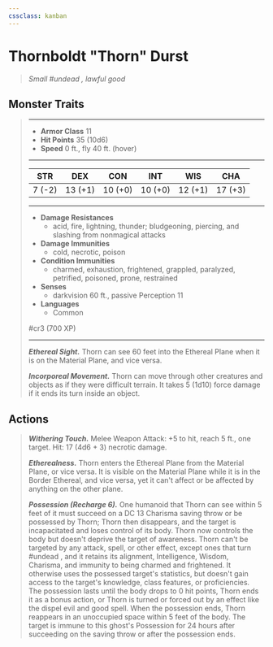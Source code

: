 ```yaml
---
cssclass: kanban
---
```


# Thornboldt "Thorn" Durst
>*Small #undead , lawful good*
## Monster Traits
>___
>- **Armor Class** 11
>- **Hit Points** 35 (10d6)
>- **Speed** 0 ft., fly 40 ft. (hover)
>___
>|STR|DEX|CON|INT|WIS|CHA|
>|:---:|:---:|:---:|:---:|:---:|:---:|
>|7 (-2)|13 (+1)|10 (+0)|10 (+0)|12 (+1)|17 (+3)|
>___
>- **Damage Resistances**
>	 - acid, fire, lightning, thunder; bludgeoning, piercing, and slashing from nonmagical attacks
>- **Damage Immunities**
>	 - cold, necrotic, poison
>- **Condition Immunities**
>	 - charmed, exhaustion, frightened, grappled, paralyzed, petrified, poisoned, prone, restrained
>- **Senses**
>	 - darkvision 60 ft., passive Perception 11
>- **Languages**
>	 - Common
>
> #cr3 (700 XP)
>___
>***Ethereal Sight.*** Thorn can see 60 feet into the Ethereal Plane when it is on the Material Plane, and vice versa.  
>
>***Incorporeal Movement.*** Thorn can move through other creatures and objects as if they were difficult terrain. It takes 5 (1d10) force damage if it ends its turn inside an object.  
>
## Actions
>***Withering Touch.*** Melee Weapon Attack: +5 to hit, reach 5 ft., one target. Hit: 17 (4d6 + 3) necrotic damage.  
>
>***Etherealness.*** Thorn enters the Ethereal Plane from the Material Plane, or vice versa. It is visible on the Material Plane while it is in the Border Ethereal, and vice versa, yet it can't affect or be affected by anything on the other plane.  
>
>***Possession (Recharge 6).*** One humanoid that Thorn can see within 5 feet of it must succeed on a DC 13 Charisma saving throw or be possessed by Thorn; Thorn then disappears, and the target is incapacitated and loses control of its body. Thorn now controls the body but doesn't deprive the target of awareness. Thorn can't be targeted by any attack, spell, or other effect, except ones that turn #undead , and it retains its alignment, Intelligence, Wisdom, Charisma, and immunity to being charmed and frightened. It otherwise uses the possessed target's statistics, but doesn't gain access to the target's knowledge, class features, or proficiencies.  
>The possession lasts until the body drops to 0 hit points, Thorn ends it as a bonus action, or Thorn is turned or forced out by an effect like the dispel evil and good spell. When the possession ends, Thorn reappears in an unoccupied space within 5 feet of the body. The target is immune to this ghost's Possession for 24 hours after succeeding on the saving throw or after the possession ends.